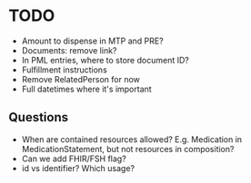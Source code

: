 # TODO

- Amount to dispense in MTP and PRE?
- Documents: remove link?
- In PML entries, where to store document ID?
- Fulfillment instructions
- Remove RelatedPerson for now
- Full datetimes where it's important

## Questions

- When are contained resources allowed? E.g. Medication in MedicationStatement, but not resources in composition?
- Can we add FHIR/FSH flag?
- id vs identifier? Which usage?
